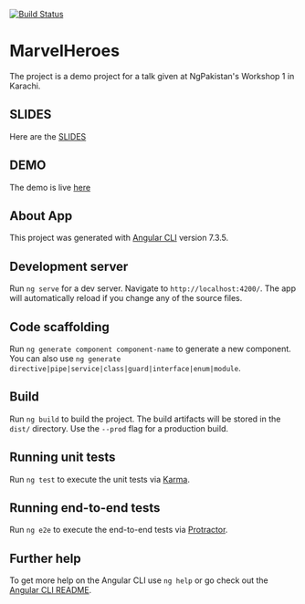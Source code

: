 [![Build Status](https://travis-ci.org/AhsanAyaz/marvel-heroes.svg?branch=master)](https://travis-ci.org/AhsanAyaz/marvel-heroes)

# MarvelHeroes
The project is a demo project for a talk given at NgPakistan's Workshop 1 in Karachi.

## SLIDES
Here are the [SLIDES](https://slides.com/ahsanayaz/angular-architecture)

## DEMO
The demo is live [here](https://ahsanayaz.github.io/marvel-heroes/)

## About App

This project was generated with [Angular CLI](https://github.com/angular/angular-cli) version 7.3.5.

## Development server

Run `ng serve` for a dev server. Navigate to `http://localhost:4200/`. The app will automatically reload if you change any of the source files.

## Code scaffolding

Run `ng generate component component-name` to generate a new component. You can also use `ng generate directive|pipe|service|class|guard|interface|enum|module`.

## Build

Run `ng build` to build the project. The build artifacts will be stored in the `dist/` directory. Use the `--prod` flag for a production build.

## Running unit tests

Run `ng test` to execute the unit tests via [Karma](https://karma-runner.github.io).

## Running end-to-end tests

Run `ng e2e` to execute the end-to-end tests via [Protractor](http://www.protractortest.org/).

## Further help

To get more help on the Angular CLI use `ng help` or go check out the [Angular CLI README](https://github.com/angular/angular-cli/blob/master/README.md).
